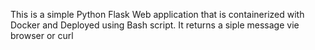 This is a simple Python Flask Web application that is containerized with Docker and Deployed using Bash script. It returns a siple message vie browser or curl